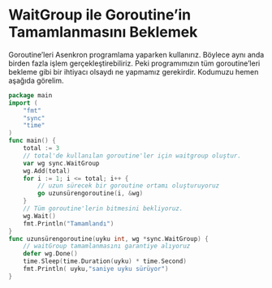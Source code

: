 # WaitGroup ile Goroutine’in Tamamlanmasını Beklemek

Goroutine’leri Asenkron programlama yaparken kullanırız. Böylece aynı anda birden fazla işlem gerçekleştirebiliriz. Peki programımızın tüm goroutine’leri bekleme gibi bir ihtiyacı olsaydı ne yapmamız gerekirdir. Kodumuzu hemen aşağıda görelim.

```go
package main
import (
    "fmt"
    "sync"
    "time"
)
func main() {
    total := 3
    // total'de kullanılan goroutine'ler için waitgroup oluştur.
    var wg sync.WaitGroup
    wg.Add(total)
    for i := 1; i <= total; i++ {
        // uzun sürecek bir goroutine ortamı oluşturuyoruz
        go uzunsürengoroutine(i, &wg)
    }
    // Tüm goroutine'lerin bitmesini bekliyoruz.
    wg.Wait()
    fmt.Println("Tamamlandı")
}
func uzunsürengoroutine(uyku int, wg *sync.WaitGroup) {
    // waitGroup tamamlanmasını garantiye alıyoruz 
    defer wg.Done()
    time.Sleep(time.Duration(uyku) * time.Second)
    fmt.Println( uyku,"saniye uyku sürüyor")
}
```

